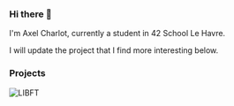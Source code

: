 ### Hi there 👋
I'm Axel Charlot, currently a student in 42 School Le Havre.

I will update the project that I find more interesting below.

### Projects
<a href="https://github.com/XaelBaseth/LIBFT">
<img
	src="../.img/libft.png"
	alt="LIBFT"
	title="Libft_icons"
	style="display: inline-block; margin: 0 auto; max_width: 300px"></a>

<!--
**XaelBaseth/XaelBaseth** is a ✨ _special_ ✨ repository because its `README.md` (this file) appears on your GitHub profile.

Here are some ideas to get you started:

- 🔭 I’m currently working on ...
- 🌱 I’m currently learning ...
- 👯 I’m looking to collaborate on ...
- 🤔 I’m looking for help with ...
- 💬 Ask me about ...
- 📫 How to reach me: ...
- 😄 Pronouns: ...
- ⚡ Fun fact: ...
-->
